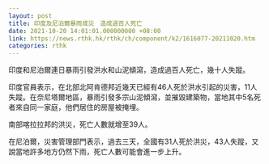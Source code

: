 ```yaml
---
layout: post
title: 印度及尼泊爾暴雨成災　造成過百人死亡
date: 2021-10-20 14:01:01.000000000 +08:00
link: https://news.rthk.hk/rthk/ch/component/k2/1616077-20211020.htm
categories: rthk
---
```


印度和尼泊爾連日暴雨引發洪水和山泥傾瀉，造成過百人死亡，幾十人失蹤。

印度官員表示，在北部北阿肯德邦近幾天已經有46人死於洪水引起的災害，11人失蹤。在奈尼塔爾地區，暴雨引發多宗山泥傾瀉，並摧毀建築物，當地其中5名死者來自同一家庭，他們居住的房屋被掩埋。

南部喀拉拉邦的洪災，死亡人數就增至39人。

在尼泊爾，災害管理部門表示，過去三天，全國有31人死於洪災，43人失蹤，又說當地許多地方仍然下雨，死亡人數可能會進一步上升。
